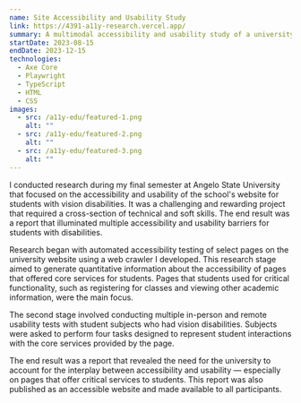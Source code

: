 ```yaml
---
name: Site Accessibility and Usability Study
link: https://4391-a11y-research.vercel.app/
summary: A multimodal accessibility and usability study of a university website.
startDate: 2023-08-15
endDate: 2023-12-15
technologies: 
  - Axe Core
  - Playwright
  - TypeScript
  - HTML
  - CSS
images:
  - src: /a11y-edu/featured-1.png
    alt: ""
  - src: /a11y-edu/featured-2.png
    alt: ""
  - src: /a11y-edu/featured-3.png
    alt: ""
---
```


I conducted research during my final semester at Angelo State University that focused on the accessibility and usability of the school's website for students with vision disabilities. It was a challenging and rewarding project that required a cross-section of technical and soft skills. The end result was a report that illuminated multiple accessibility and usability barriers for students with disabilities.

Research began with automated accessibility testing of select pages on the university website using a web crawler I developed. This research stage aimed to generate quantitative information about the accessibility of pages that offered core services for students. Pages that students used for critical functionality, such as registering for classes and viewing other academic information, were the main focus.

The second stage involved conducting multiple in-person and remote usability tests with student subjects who had vision disabilities. Subjects were asked to perform four tasks designed to represent student interactions with the core services provided by the page.

The end result was a report that revealed the need for the university to account for the interplay between accessibility and usability — especially on pages that offer critical services to students. This report was also published as an accessible website and made available to all participants.